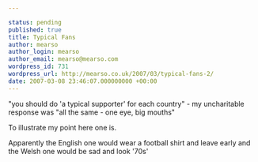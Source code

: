 ```yaml
---

status: pending
published: true
title: Typical Fans
author: mearso
author_login: mearso
author_email: mearso@mearso.com
wordpress_id: 731
wordpress_url: http://mearso.co.uk/2007/03/typical-fans-2/
date: 2007-03-08 23:46:07.000000000 +00:00
---
```

"you should do 'a typical supporter' for each country" - my uncharitable response was "all the same - one eye, big mouths"

To illustrate my point here one is.

Apparently the English one would wear a football shirt and leave early and the Welsh one would be sad and look '70s'
